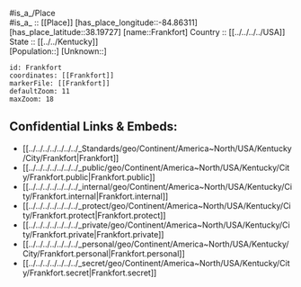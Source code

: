 ﻿---
location: [38.19727,-84.86311] 
mapzoom: [7,12] 
mapmarker: city 
type: City
tags:
- geo/City


SpocWebEntityId: 36088
isDeleted: false
confidential: public

---
#is_a_/Place  
#is_a_ :: [[Place]] 
[has_place_longitude::-84.86311] 
[has_place_latitude::38.19727] 
[name::Frankfort] 
Country :: [[../../../../USA]]  
State :: [[../../Kentucky]]  
[Population::] 
[Unknown::] 


```leaflet
id: Frankfort
coordinates: [[Frankfort]] 
markerFile: [[Frankfort]] 
defaultZoom: 11 
maxZoom: 18
```


## Confidential Links & Embeds: 
- [[../../../../../../../_Standards/geo/Continent/America~North/USA/Kentucky/City/Frankfort|Frankfort]] 
- [[../../../../../../../_public/geo/Continent/America~North/USA/Kentucky/City/Frankfort.public|Frankfort.public]] 
- [[../../../../../../../_internal/geo/Continent/America~North/USA/Kentucky/City/Frankfort.internal|Frankfort.internal]] 
- [[../../../../../../../_protect/geo/Continent/America~North/USA/Kentucky/City/Frankfort.protect|Frankfort.protect]] 
- [[../../../../../../../_private/geo/Continent/America~North/USA/Kentucky/City/Frankfort.private|Frankfort.private]] 
- [[../../../../../../../_personal/geo/Continent/America~North/USA/Kentucky/City/Frankfort.personal|Frankfort.personal]] 
- [[../../../../../../../_secret/geo/Continent/America~North/USA/Kentucky/City/Frankfort.secret|Frankfort.secret]] 
